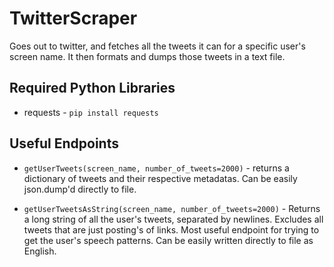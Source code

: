 # TwitterScraper
Goes out to twitter, and fetches all the tweets it can for a specific user's screen name. It then formats and dumps those tweets in a text file.

## Required Python Libraries
* requests - `pip install requests`

## Useful Endpoints

* `getUserTweets(screen_name, number_of_tweets=2000)`  - returns a dictionary of tweets and their respective metadatas. Can be easily json.dump'd directly to file.

* `getUserTweetsAsString(screen_name, number_of_tweets=2000)` -  Returns a long string of all the user's tweets, separated by newlines. Excludes all tweets that are just posting's of links. Most useful endpoint for trying to get the user's speech patterns. Can be easily written directly to file as English.
